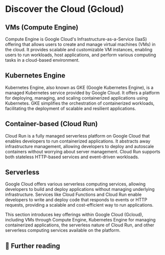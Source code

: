 # Discover the Cloud (Gcloud)
    
## VMs (Compute Engine)

Compute Engine is Google Cloud's Infrastructure-as-a-Service (IaaS) offering that allows users to create and manage virtual machines (VMs) in the cloud. It provides scalable and customizable VM instances, enabling users to run workloads, host applications, and perform various computing tasks in a cloud-based environment.

## Kubernetes Engine

Kubernetes Engine, also known as GKE (Google Kubernetes Engine), is a managed Kubernetes service provided by Google Cloud. It offers a platform for deploying, managing, and scaling containerized applications using Kubernetes. GKE simplifies the orchestration of containerized workloads, facilitating the deployment of scalable and resilient applications.

## Container-based (Cloud Run)

Cloud Run is a fully managed serverless platform on Google Cloud that enables developers to run containerized applications. It abstracts away infrastructure management, allowing developers to deploy and autoscale containers without worrying about server management. Cloud Run supports both stateless HTTP-based services and event-driven workloads.

## Serverless

Google Cloud offers various serverless computing services, allowing developers to build and deploy applications without managing underlying infrastructure. Services like Cloud Functions and Cloud Run enable developers to write and deploy code that responds to events or HTTP requests, providing a scalable and cost-efficient way to run applications.

This section introduces key offerings within Google Cloud (Gcloud), including VMs through Compute Engine, Kubernetes Engine for managing containerized applications, the serverless nature of Cloud Run, and other serverless computing services available on the platform.

## 📖 Further reading